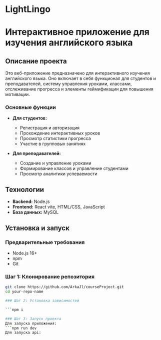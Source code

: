 # LightLingo

# Интерактивное приложение для изучения английского языка

## Описание проекта

Это веб-приложение предназначено для интерактивного изучения английского языка. Оно включает в себя функционал для студентов и преподавателей, систему управления уроками, классами, отслеживание прогресса и элементы геймификации для повышения мотивации.

### Основные функции

- **Для студентов:**
  - Регистрация и авторизация
  - Прохождение интерактивных уроков
  - Просмотр статистики прогресса
  - Участие в групповых занятиях

- **Для преподавателей:**
  - Создание и управление уроками
  - Формирование классов и управление студентами
  - Просмотр аналитики успеваемости

## Технологии

- **Backend:** Node.js
- **Frontend:** React vite, HTML/CSS, JavaScript
- **База данных:** MySQL

## Установка и запуск

### Предварительные требования

- Node.js 16+
- npm
- Git

### Шаг 1: Клонирование репозитория

```bash
git clone https://github.com/ArkaJl/courseProject.git
cd your-repo-name

### Шаг 2: Установка зависимостей

```npm i

### Шаг 3: Запуск проекта
Для запуска приложения:
```npm run dev
Для запуска api:
```

